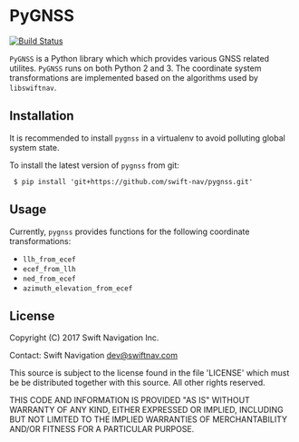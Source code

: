 # PyGNSS

[![Build Status](https://travis-ci.org/swift-nav/pygnss.svg?branch=master)](https://travis-ci.org/swift-nav/pygnss)

`PyGNSS` is a Python library which which provides various GNSS related utilites. `PyGNSS` runs on both Python 2 and 3. The coordinate system transformations are implemented based on the algorithms used by `libswiftnav`.


## Installation 

It is recommended to install `pygnss` in a virtualenv to avoid polluting global system state.

To install the latest version of `pygnss` from git:

` $ pip install 'git+https://github.com/swift-nav/pygnss.git'`


## Usage

Currently, `pygnss` provides functions for the following coordinate transformations:
* `llh_from_ecef`
* `ecef_from_llh`
* `ned_from_ecef`
* `azimuth_elevation_from_ecef`


## License

Copyright (C) 2017 Swift Navigation Inc.

Contact: Swift Navigation <dev@swiftnav.com>

This source is subject to the license found in the file 'LICENSE' which must
be be distributed together with this source. All other rights reserved.

THIS CODE AND INFORMATION IS PROVIDED "AS IS" WITHOUT WARRANTY OF ANY KIND,
EITHER EXPRESSED OR IMPLIED, INCLUDING BUT NOT LIMITED TO THE IMPLIED
WARRANTIES OF MERCHANTABILITY AND/OR FITNESS FOR A PARTICULAR PURPOSE.
